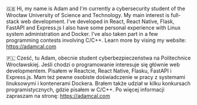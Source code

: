 🇬🇧
Hi, my name is Adam and I'm currently a cybersecurity student of the Wrocław University of Science and Technology. My main interest is full-stack web development. I've developed in React, React Native, Flask, FastAPI and Express.js I also have some personal experience with Linux system administration and Docker. I've also taken part in a few programming contests involving C/C++. Learn more by vising my website: https://adamcal.com

🇵🇱
Cześć, tu Adam, obecnie student cyberbezpieczeństwa na Politechnice Wrocławskiej. Jeśli chodzi o programowanie interesuje się głównie web developmentem. Pisałem w Reactcie, React Native, Flasku, FastAPI i Express.js. Mam też pewne osobiste doświadczenie w pracy z systemami linuksowymi i kontenerami Dockera. Brałem także udział w kilku konkursach programistycznych, gdzie pisałem w C/C++. Po więcej informacji zapraszam na stronę: https://adamcal.com
